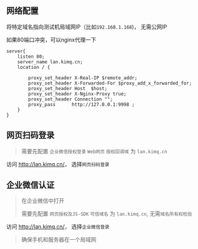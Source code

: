 ## 网络配置

将特定域名指向测试机局域网IP（比如`192.168.1.168`)， 无需公网IP

如果80端口冲突，可以nginx代理一下

``` nginx
server{
    listen 80;
    server_name lan.kimq.cn;
    location / {

        proxy_set_header X-Real-IP $remote_addr;
        proxy_set_header X-Forwarded-For $proxy_add_x_forwarded_for;
        proxy_set_header Host  $host;
        proxy_set_header X-Nginx-Proxy true;
        proxy_set_header Connection "";
        proxy_pass      http://127.0.0.1:9998 ;
    }
}
```

## 网页扫码登录

> 需要先配置 `企业微信授权登录` `Web网页` `授权回调域` 为 `lan.kimq.cn`

访问 <http://lan.kimq.cn/>， 选择`网页扫码登录`

## 企业微信认证
> 在企业微信中打开
>
> 需要先配置 `网页授权及JS-SDK` `可信域名` 为 `lan.kimq.cn`, 无需`域名所有权检验`


访问 <http://lan.kimq.cn/>， 选择`企业微信登录`

> 确保手机和服务器在一个局域网
